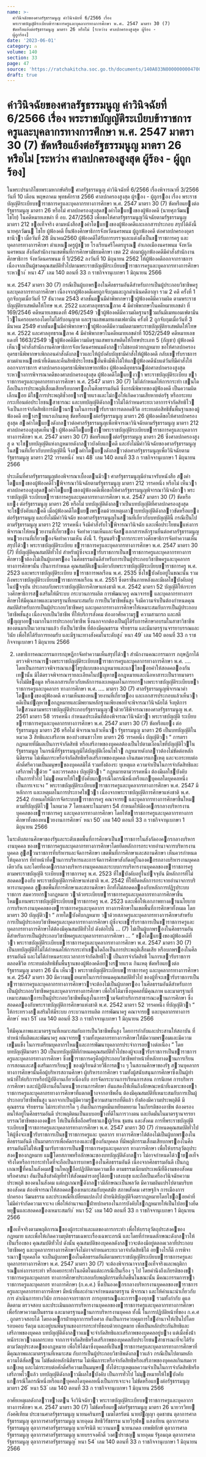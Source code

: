 ```yaml
---
name: >-
  คำวินิจฉัยของศาลรัฐธรรมนูญ คำวินิจฉัยที่ 6/2566 เรื่อง
  พระราชบัญญัติระเบียบข้าราชการครูและบุคลากรทางการศึกษา พ.ศ. 2547 มาตรา 30 (7)
  ขัดหรือแย้งต่อรัฐธรรมนูญ มาตรา 26 หรือไม่ [ระหว่าง ศาลปกครองสูงสุด ผู้ร้อง -
  ผู้ถูกร้อง]
date: '2023-06-01'
category: ก
volume: 140
section: 33
page: 47
source: 'https://ratchakitcha.soc.go.th/documents/140A033N0000000004700.pdf'
draft: true
---
```


# คำวินิจฉัยของศาลรัฐธรรมนูญ คำวินิจฉัยที่ 6/2566 เรื่อง พระราชบัญญัติระเบียบข้าราชการครูและบุคลากรทางการศึกษา พ.ศ. 2547 มาตรา 30 (7) ขัดหรือแย้งต่อรัฐธรรมนูญ มาตรา 26 หรือไม่ [ระหว่าง ศาลปกครองสูงสุด ผู้ร้อง - ผู้ถูกร้อง]

ในพระปรมาภิไธยพระมหากษัตริย ศาลรัฐธรรมนูญ คําวินิจฉัยที่ 6/2566 เรื่องพิจารณาที่ 3/2566 วันที่ 10 เดือน พฤษภาคม พุทธศักราช 2566 ศาลปกครองสูงสุด ผู้รอง - ผู้ถูกรอง เรื่อง พระราชบัญญัติระเบียบขาราชการครูและบุคลากรทางการศึกษา พ.ศ. 2547 มาตรา 30 (7) ขัดหรือแยงต่อรัฐธรรมนูญ มาตรา 26 หรือไม่ ศาลปกครองสูงสุดสงคําโตแยงของผู้ฟ้องคดี (นายศุภวัฒน ไชโย) ในคดีหมายเลขดํา ที่ อบ. 247/2563 เพื่อขอให้ศาลรัฐธรรมนูญวินิจฉัยตามรัฐธรรมนูญ มาตรา 212 ขอเท็จจริง ตามหนังสือสงคําโตแยงของผู้ฟ้องคดีและเอกสารประกอบ สรุปได้ดังนี้ นายศุภวัฒน ไชโย ผู้ฟ้องคดี ยื่นฟ้องศึกษาธิการจังหวัดนครพนม ผู้ถูกฟ้องคดี ต่อศาลปกครองอุดรธานีวา เมื่อวันที่ 28 มีนาคม2560 ผู้ฟ้องคดีได้รับการบรรจุและแต่งตั้งเป็นขาราชการครู และบุคลากรทางการศึกษา ตําแหนงครูผู้ชวย โรงเรียนศรีโคตรบูรณ อําเภอเมืองนครพนม จังหวัดนครพนม สังกัดสํานักงานเขตพื้นที่การศึกษามัธยมศึกษา เขต 22 ต่อมาผู้ถูกฟ้องคดีมีคําสั่งสํานักงานศึกษาธิการ จังหวัดนครพนม ที่ 1/2562 ลงวันที่ 10 มิถุนายน 2562 ให้ผู้ฟ้องคดีออกจากราชการ เนื่องจากเป็นผู้ขาดคุณสมบัติทั่วไปตามพระราชบัญญัติระเบียบขาราชการครูและบุคลากรทางการศึกษา ระหวาง ้ หนา 47 ่ เลม 140 ตอนที่ 33 ก ราชกิจจานุเบกษา 1 มิถุนายน 2566

พ.ศ. 2547 มาตรา 30 (7) กรณีเป็นผู้บกพรองในศีลธรรมอันดีสําหรับการเป็นผู้ประกอบวิชาชีพครู และบุคลากรทางการศึกษา เนื่องจากผู้ฟ้องคดีเคยถูกจับกุมและถูกดําเนินคดีอาญา รวม 2 คดี ครั้งที่ 1 ถูกจับกุมเมื่อวันที่ 17 ธันวาคม 2543 ศาลชั้นตนมีคําพิพากษาวาผู้ฟ้องคดีมีความผิด ตามพระราชบัญญัติยาเสพติดให้โทษ พ.ศ. 2522 และศาลอุทธรณภาค 4 มีคําพิพากษาในคดีหมายเลขดํา ที่ 169/2546 คดีหมายเลขแดงที่ 496/2549 วาผู้ฟ้องคดีมีความผิดฐานรวมกันมีเมทแอมเฟตามีน ไวในครอบครองโดยไม่ได้รับอนุญาต และฐานเสพเมทแอมเฟตามีน ครั้งที่ 2 ถูกจับกุมเมื่อวันที่ 3 มีนาคม 2549 ศาลชั้นตนมีคําพิพากษาวาผู้ฟ้องคดีมีความผิดตามพระราชบัญญัติยาเสพติดให้โทษ พ.ศ. 2522 และศาลอุทธรณภาค 4 มีคําพิพากษาในคดีหมายเลขดําที่ 1052/2549 คดีหมายเลขแดงที่ 1663/2549 วาผู้ฟ้องคดีมีความผิดฐานเสพยาเสพติดให้โทษประเภท 5 (กัญชา) ผู้ฟ้องคดีเห็นวาคําสั่งสํานักงานศึกษาธิการจังหวัดนครพนมดังกลาวไม่ชอบด้วยกฎหมาย ขอให้ศาลปกครองอุดรธานีพิพากษาเพิกถอนคําสั่งดังกลาวและให้ผู้บังคับบัญชามีคําสั่งให้ผู้ฟ้องคดี กลับเขารับราชการตามตําแหนงหน้าที่เดิมและคืนสิทธิประโยชนอันพึงมีพึงได้ให้แกผู้ฟ้องคดีนับแต่วันที่มีคําสั่งให้ ออกจากราชการ ศาลปกครองอุดรธานีพิพากษายกฟ้อง ผู้ฟ้องคดีอุทธรณต่อศาลปกครองสูงสุด ระหวางการพิจารณาคดีของศาลปกครองสูงสุด ผู้ฟ้องคดีโตแยงวา พระราชบัญญัติระเบียบ ขาราชการครูและบุคลากรทางการศึกษา พ.ศ. 2547 มาตรา 30 (7) ไม่ได้กําหนดให้การกระทํา เชนใดถือเป็นการประพฤติเสื่อมเสียหรือบกพรองในศีลธรรมอันดี ซึ่งกรณีพิพาทของผู้ฟ้องคดี เป็นความผิดเล็กนอย มิใชการประพฤติชั่วอยางรายแรงและไม่กอให้เกิดความเสียหายต่อรัฐ หรือกระทบกระเทือนต่อประโยชนสาธารณะ และบทบัญญัติดังกลาวไม่ได้กําหนดระยะเวลาการจํากัดสิทธิไว จึงเป็นการจํากัดสิทธิการมีสวนรวมในการเขารับราชการตลอดชีวิต กระทบต่อสิทธิขั้นพื้นฐานของผู้ฟ้องคดี อยางรายแรงเกินเหตุ ขัดหรือแยงต่อรัฐธรรมนูญ มาตรา 26 ผู้ฟ้องคดีขอให้ศาลปกครองสูงสุด สงคําโตแยงดังกลาวต่อศาลรัฐธรรมนูญเพื่อพิจารณาวินิจฉัยตามรัฐธรรมนูญ มาตรา 212 ศาลปกครองสูงสุดเห็นวา ผู้ฟ้องคดีโตแยงวาพระราชบัญญัติระเบียบขาราชการครูและบุคลากร ทางการศึกษา พ.ศ. 2547 มาตรา 30 (7) ขัดหรือแยงต่อรัฐธรรมนูญ มาตรา 26 ซึ่งศาลปกครองสูงสุ ด จะใชบทบัญญัติแห่งกฎหมายดังกลาวบังคับแกคดี และยังไม่มีคําวินิจฉัยของศาลรัฐธรรมนูญ ในสวนที่เกี่ยวกับบทบัญญัตินี้ จึงสงคําโตแยงดังกลาวต่อศาลรัฐธรรมนูญเพื่อวินิจฉัยตามรัฐธรรมนูญ มาตรา 212 วรรคหนึ่ง ้ หนา 48 ่ เลม 140 ตอนที่ 33 ก ราชกิจจานุเบกษา 1 มิถุนายน 2566

ประเด็นที่ศาลรัฐธรรมนูญต้องพิจารณาเบื้องตนมีวา ศาลรัฐธรรมนูญมีอํานาจรับหนังสือ สงคําโตแยงของผู้ฟ้องคดีไวพิจารณาวินิจฉัยตามรัฐธรรมนูญ มาตรา 212 วรรคหนึ่ง หรือไม่ เห็นวา ศาลปกครองสูงสุดสงคําโตแยงของผู้ฟ้องคดีเพื่อขอให้ศาลรัฐธรรมนูญพิจารณาวินิจฉัยวา พระราชบัญญัติ ระเบียบขาราชการครูและบุคลากรทางการศึกษา พ.ศ. 2547 มาตรา 30 (7) ขัดหรือแยง ต่อรัฐธรรมนูญ มาตรา 26 หรือไม่ บทบัญญัติดังกลาวเป็นบทบัญญัติที่ศาลปกครองสูงสุดจะใชบังคับแกคดี เมื่อผู้ฟ้องคดีโตแยงพรอมด้วยเหตุผลวาบทบัญญัติดังกลาวขัดหรือแยงต่อรัฐธรรมนูญ และยังไม่มีคําวินิจฉัย ของศาลรัฐธรรมนูญในสวนที่เกี่ยวกับบทบัญญัตินี้ กรณีเป็นไปตามรัฐธรรมนูญ มาตรา 212 วรรคหนึ่ง จึงมีคําสั่งรับไวพิจารณาวินิจฉัย และเพื่อประโยชนแห่งการพิจารณาให้หนวยงานที่เกี่ยวของ จัดทําความเห็นและจัดสงเอกสารหลักฐานยื่นต่อศาลรัฐธรรมนูญ หนวยงานที่เกี่ยวของจัดทําความเห็น ดังนี้ 1. รัฐมนตรีวาการกระทรวงศึกษาธิการจัดทําความเห็นสรุปได้วา พระราชบัญญัติระเบียบ ขาราชการครูและบุคลากรทางการศึกษา พ.ศ. 2547 มาตรา 30 (7) ที่บัญญัติคุณสมบัติทั่วไป สําหรับผู้ซึ่งจะเขารับราชการเป็นขาราชการครูและบุคลากรทางการศึกษาวาต้องไม่เป็นผู้บกพรอง ในศีลธรรมอันดีสําหรับการเป็นผู้ประกอบวิชาชีพครูและบุคลากรทางการศึกษานั้น เป็นการกําหนด คุณสมบัติเชนเดียวกับพระราชบัญญัติระเบียบขาราชการครู พ.ศ. 2523 และพระราชบัญญัติระเบียบ ขาราชการพลเรือน พ.ศ. 2535 ซึ่งใชบังคับอยู่ในขณะนั้น รวมถึงพระราชบัญญัติระเบียบขาราชการพลเรือน พ.ศ. 2551 ซึ่งตราขึ้นภายหลังและมีผลใชบังคับอยู่ในปจจุบัน ประกอบกับพระราชบัญญัติการศึกษาแห่งชาติ พ.ศ. 2542 มาตรา 52 บัญญัติให้กระทรวงศึกษาธิการสงเสริมให้มีระบบ กระบวนการผลิต การพัฒนาครู คณาจารย และบุคลากรทางการศึกษาให้มีคุณภาพและมาตรฐานที่เหมาะสมกับ การเป็นวิชาชีพชั้นสูง จึงมีความจําเป็นต้องกําหนดคุณสมบัติสําหรับการเป็นผู้ประกอบวิชาชีพครู และบุคลากรทางการศึกษาให้เหมาะสมกับการเป็นผู้ประกอบวิชาชีพชั้นสูง เนื่องจากเป็นวิชาชีพ ที่ให้บริการสังคม ต้องอาศัยความรู ความสามารถ และสติปญญาอยางมากในการประกอบวิชาชีพ ซึ่งนอกจากต้องเป็นผู้ได้รับการศึกษาอบรมในสาขาวิชาชีพของตนมาเป็นเวลานานแล้ว ยังเป็นวิชาชีพ ที่ต้องมีคุณธรรม จริยธรรม และมีมาตรฐานจรรยาบรรณและวินัย เพื่อให้ได้รับการยอมรับ และมีฐานะทางสังคมในระดับสูง ้ หนา 49 ่ เลม 140 ตอนที่ 33 ก ราชกิจจานุเบกษา 1 มิถุนายน 2566

2. เลขาธิการคณะกรรมการกฤษฎีกาจัดทําความเห็นสรุปได้วา สํานักงานคณะกรรมการ กฤษฎีกาได้ตรวจพิจารณารางพระราชบัญญัติระเบียบขาราชการครูและบุคลากรทางการศึกษา พ.ศ. .... โดยเป็นการตรวจพิจารณาแกไขรูปแบบของกฎหมายและแกไขถอยคําให้สอดคลองกันเทานั้น มิได้ตรวจพิจารณารายละเอียดในปญหาขอกฎหมายและเนื้อหาสาระเป็นรายมาตรา จึงไม่มีขอมูล หรือเอกสารเกี่ยวกับหลักการและเหตุผลในการยกรางพระราชบัญญัติระเบียบขาราชการครูและบุคลากร ทางการศึกษา พ.ศ. .... มาตรา 30 (7) ศาลรัฐธรรมนูญพิจารณาคําโตแยงของผู้ฟ้องคดี ความเห็นของหนวยงานที่เกี่ยวของ และเอกสารประกอบแล้วเห็นวา คดีเป็นปญหาขอกฎหมายและมีพยานหลักฐานเพียงพอที่จะพิจารณาวินิจฉัยได้ จึงยุติการไตสวนตามพระราชบัญญัติประกอบรัฐธรรมนูญวาด้วยวิธีพิจารณาของศาลรัฐธรรมนูญ พ.ศ. 2561 มาตรา 58 วรรคหนึ่ง กําหนดประเด็นที่ต้องพิจารณาวินิจฉัยวา พระราชบัญญัติ ระเบียบขาราชการครูและบุคลากรทางการศึกษา พ.ศ. 2547 มาตรา 30 (7) ขัดหรือแยง ต่อรัฐธรรมนูญ มาตรา 26 หรือไม่ พิจารณาแล้วเห็นวา รัฐธรรมนูญ มาตรา 26 เป็นบทบัญญัติในหมวด 3 สิทธิและเสรีภาพ ของปวงชนชาวไทย มาตรา 26 วรรคหนึ่ง บัญญัติวา “ การตรากฎหมายที่มีผลเป็นการจํากัดสิทธิ หรือเสรีภาพของบุคคลต้องเป็นไปตามเงื่อนไขที่บัญญัติไวในรัฐธรรมนูญ ในกรณีที่รัฐธรรมนูญมิได้บัญญัติเงื่อนไขไว กฎหมายดังกลาวต้องไม่ขัดต่อหลักนิติธรรม ไม่เพิ่มภาระหรือจํากัดสิทธิหรือเสรีภาพของบุคคล เกินสมควรแกเหตุ และจะกระทบต่อศักดิ์ศรีความเป็นมนุษยของบุคคลมิได้ รวมทั้งต้องระ บุเหตุผล ความจําเป็นในการจํากัดสิทธิและเสรีภาพไวด้วย ” และวรรคสอง บัญญัติวา “ กฎหมายตามวรรคหนึ่ง ต้องมีผลใชบังคับเป็นการทั่วไป ไม่มุงหมายให้ใชบังคับแกกรณีใดกรณีหนึ่งหรือแกบุคคลใดบุคคลหนึ่ง เป็นการเจาะจง ” พระราชบัญญัติระเบียบขาราชการครูและบุคลากรทางการศึกษา พ.ศ. 2547 มีหลักการ และเหตุผลในการประกาศใชวา เนื่องจากพระราชบัญญัติการศึกษาแห่งชาติ พ.ศ. 2542 กําหนดให้มีการจัดระบบขาราชการครู คณาจารย และบุคลากรทางการศึกษาขึ้นใหม ตามที่บัญญัติไว ในหมวด 7 โดยเฉพาะในมาตรา 54 กําหนดให้มีองคกรกลางบริหารงานบุคคลของขาราชการครู และบุคลากรทางการศึกษา โดยให้ขาราชการครูและบุคลากรทางการศึกษาทั้งของหนวยงานการศึกษา ้ หนา 50 ่ เลม 140 ตอนที่ 33 ก ราชกิจจานุเบกษา 1 มิถุนายน 2566

ในระดับสถานศึกษาของรัฐและระดับเขตพื้นที่การศึกษาเป็นขาราชการในสังกัดองคกรกลางบริหารงานบุคคล ของขาราชการครูและบุคลากรทางการศึกษาโดยยึดหลักการกระจายอํานาจการบริหารงานบุคคล สูสวนราชการที่บริหารและจัดการศึกษา เขตพื้นที่การศึกษาและสถานศึกษา เห็นควรกําหนดให้บุคลากร ที่ทําหน้าที่ดานการบริหารและการจัดการศึกษาสังกัดอยู่ในองคกรกลางบริหารงานบุคคลเดียวกัน และโดยที่องคกรกลางบริหารงานบุคคลและระบบการบริหารงานบุคคลของขาราชการครูตามพระราชบัญญัติ ระเบียบขาราชการครู พ.ศ. 2523 ที่ใชบังคับอยู่ในปจจุบัน มีหลักการที่ไม่สอดคลองกับ พระราชบัญญัติการศึกษาแห่งชาติ พ.ศ. 2542 ที่ให้ยึดหลักการกระจายอํานาจการบริหารงานบุคคล สูเขตพื้นที่การศึกษาและสถานศึกษา อีกทั้งไม่สอดคลองกับหลักการปฏิรูประบบราชการ สมควรยกรางกฎหมาย วาด้วยระเบียบขาราชการครูและบุคลากรทางการศึกษาขึ้นใหมแทนพระราชบัญญัติระเบียบขาราชการครู พ.ศ. 2523 และเพื่อให้เอกภาพทางดานนโยบายการบริหารงานบุคคลของขาราชการครูและบุคลากร ทางการศึกษาในเขตพื้นที่การศึกษาทั้งหมด โดยมาตรา 30 บัญญัติวา “ ภายใตบังคับกฎหมาย วาด้วยสภาครูและบุคลากรทางการศึกษาสําหรับการเป็นผู้ประกอบวิชาชีพครูและบุคลากรทางการศึกษา ผู้ซึ่งจะเขารับราชการเป็นขาราชการครูและบุคลากรทางการศึกษาได้ต้องมีคุณสมบัติทั่วไป ดังต่อไปนี้ ... (7) ไม่เป็นผู้บกพรองในศีลธรรมอันดีสําหรับการเป็นผู้ประกอบวิชาชีพครูและบุคลากรทางการศึกษา ... ” ขอโตแยงของผู้ฟ้องคดีที่วา พระราชบัญญัติระเบียบขาราชการครูและบุคลากรทางการศึกษา พ.ศ. 2547 มาตรา 30 (7) เป็นบทบัญญัติที่ไม่ได้กําหนดให้การกระทําเชนใดถือเป็นการประพฤติเสื่อมเสีย หรือบกพรองในศีลธรรมอันดี และไม่ได้กําหนดระยะเวลาการจํากัดสิทธิไว เป็นการจํากัดสิทธิ ในการเขารับราชการตลอดชีวิต กระทบต่อสิทธิขั้นพื้นฐานของผู้ฟ้องคดีอยางรายแรงเ กินเหตุ ขัดหรือแยงต่อรัฐธรรมนูญ มาตรา 26 นั้น เห็นวา พระราชบัญญัติระเบียบขาราชการครู และบุคลากรทางการศึกษา พ.ศ. 2547 มาตรา 30 มีความมุงหมายในการกําหนดคุณสมบัติทั่วไป ของผู้ที่จะเขารับราชการเป็นขาราชการครูและบุคลากรทางการศึกษาวาจะต้องไม่เป็นผู้บกพรอง ในศีลธรรมอันดีสําหรับการเป็นผู้ประกอบวิชาชีพครูและบุคลากรทางการศึกษา เพื่อให้ได้มาซึ่งบุคคลที่มีคุณภาพ และมาตรฐานที่เหมาะสมแกการเป็นผู้ประกอบวิชาชีพชั้นสูงในการรวมจัดทําบริการสาธารณะดานการศึกษา ซึ่งสอดคลองกับพระราชบัญญัติการศึกษาแห่งชาติ พ.ศ. 2542 มาตรา 52 วรรคหนึ่ง ที่บัญญัติวา “ ให้กระทรวงสงเสริมให้มีระบบ กระบวนการผลิต การพัฒนาครู คณาจารย และบุคลากรทางการศึกษา ้ หนา 51 ่ เลม 140 ตอนที่ 33 ก ราชกิจจานุเบกษา 1 มิถุนายน 2566

ให้มีคุณภาพและมาตรฐานที่เหมาะสมกับการเป็นวิชาชีพชั้นสูง โดยการกํากับและประสานให้สถาบัน ที่ทําหน้าที่ผลิตและพัฒนาครู คณาจารย รวมทั้งบุคลากรทางการศึกษาให้มีความพรอมและมีความเขมแข็ง ในการเตรียมบุคลากรใหมและการพัฒนาบุคลากรประจําการอยางต่อเนื่อง ” โดยบทบัญญัติมาตรา 30 เป็นบทบัญญัติที่กําหนดคุณสมบัติทั่วไปของผู้จะเขารับราชการเป็นขาราชการครูและบุคลากรทางการศึกษา ซึ่งขาราชการครูคือผู้ประกอบวิชาชีพทําหน้าที่หลักทางดานการเรียนการสอนและสงเสริมการเรียนรู ของผู้เรียนด้วยวิธีการตาง ๆ ในสถานศึกษาของรัฐ สวนบุคลากรทางการศึกษานั้นคือผู้บริหารสถานศึกษา ผู้บริหารการศึกษา รวมทั้งผู้สนับสนุนการศึกษาซึ่งเป็นผู้ทําหน้าที่ให้บริการหรือปฏิบัติงานเกี่ยวเนื่องกับ การจัดกระบวนการเรียนการสอน การนิเทศ การบริหารการศึกษา และปฏิบัติงานอื่นในหนวยงานการศึกษา อันแสดงให้เห็นถึงลักษณะหน้าที่เฉพาะของขาราชการครูและบุคลากรทางการศึกษาที่แตกตางจากอาชีพอื่น ต้องมีคุณสมบัติที่เหมาะสมกับการเป็นผู้ประกอบวิชาชีพชั้นสูง นอกจากเป็นผู้มีความรูความสามารถที่ดีแล้ว ยังต้องมีความประพฤติดี มีคุณธรรม จริยธรรม ไม่กระทําการใด ๆ อันเป็นการดูหมิ่นเหยียดหยาม ในเกียรติของอาชีพ ต้องครองตนให้อยู่ในศีลธรรมอันดี ประพฤติตนเป็นแบบอยางที่ดีในการวางตน และยึดมั่นในมาตรฐานจรรยาบรรณวิชาชีพขององคกร ให้เป็นที่เชื่อถือศรัทธาแกผู้เรียน ชุมชน และสังคม การที่พระราชบัญญัติระเบียบขาราชการครูและบุคลากรทางการศึกษา พ.ศ. 2547 มาตรา 30 (7) กําหนดคุณสมบัติทั่วไปให้ผู้ซึ่งจะเขารับราชการเป็นขาราชการครูและ บุคลากร ทางการศึกษาได้ต้องไม่เป็นผู้บกพรองในศีลธรรมอันดี เป็นมาตรการเพื่อคัดกรองและปองกันบุคคล ที่มีพฤติกรรมเสื่อมเสียบกพรองในศีลธรรมอันดีไม่ให้เขามารับราชการเป็นขาราชการครูและบุคลากร ทางการศึกษา เพื่อให้บรรลุวัตถุประสงคของกฎหมาย แมโดยสภาพหรือลักษณะของบทบัญญัติดังกลาว ไม่อาจกําหนดได้วาขอเท็จจริงใดหรือการกระทําใดที่จะถือเป็นการบกพรองในศีลธรรมอันดี เนื่องจากศีลธรรมอันดี เป็นกฎเกณฑที่คนในสังคมสวนใหญถือปฏิบัติตามความเชื่อ ตามธรรมเนียมประเพณีที่ดีงามของสังคม หรือศาสนา อันเป็นสิ่งสําคัญที่ทําให้สังคมดํารงอยู่ได้อยางสงบสุข และถือเป็นเครื่องวินิจฉัยความประพฤติ ของคนในสังคม แต่กฎเกณฑดังกลาวมีลักษณะเป็นพลวัต มีความผันแปรไปตามบริบทของสังคม ต้องพิจารณาให้สอดคลองเหมาะสมกับยุคสมัย สภาพสังคม เศรษฐกิจ การเมืองการปกครอง วัฒนธรรม และประเพณีที่เปลี่ยนแปลงไป ฝ่ายนิติบัญญัติจึงตรากฎหมายโดยใชถอยคําที่ไม่มีคําจํากัดความเจาะจง เพื่อให้อํานาจแกฝ่ายปกครองในการบังคับใชกฎหมายให้เป็นไปอยางยืดหยุนและสอดคลองเหมาะสมกับ ้ หนา 52 ่ เลม 140 ตอนที่ 33 ก ราชกิจจานุเบกษา 1 มิถุนายน 2566

ขอเท็จจริงตามพฤติการณของผู้กระทําและผลของการกระทํา เพื่อให้บรรลุวัตถุประสงคของกฎหมาย และเพื่อให้เกิดความยุติธรรมเฉพาะเรื่องเฉพาะกรณี และโดยที่กําหนดลักษณะดังกลาวให้เป็นเรื่องของ คุณสมบัติทั่วไป ดังนั้น คุณสมบัติของบุคคลดังกลาวจะต้องมีอยู่ตลอดเวลาที่ประกอบวิชาชีพครู และบุคลากรทางการศึกษาจึงไม่อาจกําหนดระยะเวลาจํากัดสิทธิได้ อยางไรก็ดี การพิจารณาวาบุคคลใด จะเป็นผู้บกพรองในศีลธรรมอันดีตามพระราชบัญญัติระเบียบขาราชการครูและบุคลากรทางการศึกษา พ.ศ. 2547 มาตรา 30 (7) จะต้องพิจารณาจากขอเท็จจริงและพฤติการณแห่งการกระทํา หรือเคยกระทําในอดีตในแต่ละกรณีเป็นเรื่อง ๆ ไป โดยคํานึงถึงเกียรติของขาราชการครูและบุคลากร ทางการศึกษาประกอบกับพฤติกรรมที่เกิดขึ้นในขณะนั้น มีคณะกรรมการขาราชการครูและบุคลากร ทางการศึกษา (ก.ค.ศ.) ซึ่งเป็นองคกรกลางบริหารงานบุคคลของขาราชการครูและบุคลากรทางการศึกษา มีหน้าที่และอํานาจกําหนดมาตรฐาน พิจารณา และให้คําแนะนําเกี่ยวกับการ ดําเนินการทางวินัย การออกจากราชการ การอุทธรณและการรองทุกข รวมทั้งกํากับ ดูแล ติดตาม ตรวจสอบ และประเมินผลการบริหารงานบุคคลของขาราชการครูและบุคลากรทางการศึกษาเพื่อรักษาความเป็นธรรม และมาตรฐานดานการบริหารงานบุคคล ทั้งนี้ ในการปฏิบัติหน้าที่ของ ก.ค.ศ . ถูกตรวจสอบได้ โดยองคกรฝ่ายตุลาการหรือศาล อันเป็นการควบคุมการใชอํานาจให้เป็นไปโดยรอบคอบ รัดกุม และอยู่บนพื้นฐานของการกระทําที่ชอบด้วยกฎหมาย เพื่อเป็นหลักประกันสิทธิและเสรีภาพของบุคคล บทบัญญัติดังกลาวแมจะจํากัดสิทธิและเสรีภาพของบุคคลอยู่บาง แต่เมื่อชั่งน้ําหนักระหวางผลกระทบ จากการจํากัดสิทธิหรือเสรีภาพของบุคคลกับประโยชนสาธารณะที่จะได้รับตามวัตถุประสงคของกฎหมาย เพื่อให้ได้มาซึ่งบุคคลที่เป็นขาราชการครูและบุคลากรทางการศึกษาที่มีคุณภาพและมาตรฐานที่เหมาะสม กับการเป็นผู้ประกอบวิชาชีพดังกลาวแล้ว กรณีเป็นไปตามหลักความได้สัดสวน ไม่ขัดต่อหลักนิติธรรม ไม่เพิ่มภาระหรือจํากัดสิทธิหรือเสรีภาพของบุคคลเกินสมควรแกเหตุ และไม่กระทบต่อศักดิ์ศรีความเป็นมนุษย ทั้งได้ระบุเหตุผลความจําเป็นในการจํากัดสิทธิหรือเสรีภาพไวแล้ว บทบัญญัติดังกลาวมีผลใชบังคับ เป็นการทั่วไป ไม่มุงหมายให้ใชบังคับแกกรณีใดกรณีหนึ่งหรือแกบุคคลใดบุคคลหนึ่งเป็นการเจาะจง ไม่ขัดหรือแยงต่อรัฐธรรมนูญ มาตรา 26 ้ หนา 53 ่ เลม 140 ตอนที่ 33 ก ราชกิจจานุเบกษา 1 มิถุนายน 2566

อาศัยเหตุผลดังกลาวขางตน จึงวินิจฉัยวา พระราชบัญญัติระเบียบขาราชการครูและบุคลากร ทางการศึกษา พ.ศ. 2547 มาตรา 30 (7) ไม่ขัดหรือแยงต่อรัฐธรรมนูญ มาตรา 26 นายวรวิทย กังศศิเทียม ประธานศาลรัฐธรรมนูญ นายนครินทร เมฆไตรรัตน์ นายปญญา อุดชาชน ตุลาการศาลรัฐธรรมนูญ ตุลาการศาลรัฐธรรมนูญ นายอุดม สิทธิวิรัชธรรม นายวิรุฬห แสงเทียน ตุลาการศาลรัฐธรรมนูญ ตุลาการศาลรัฐธรรมนูญ นายจิรนิติ หะวานนท นายนภดล เทพพิทักษ์ ตุลาการศาลรัฐธรรมนูญ ตุลาการศาลรัฐธรรมนูญ นายบรรจงศักดิ์ วงศปราชญ นายอุดม รัฐอมฤต ตุลาการศาลรัฐธรรมนูญ ตุลาการศาลรัฐธรรมนูญ ้ หนา 54 ่ เลม 140 ตอนที่ 33 ก ราชกิจจานุเบกษา 1 มิถุนายน 2566
